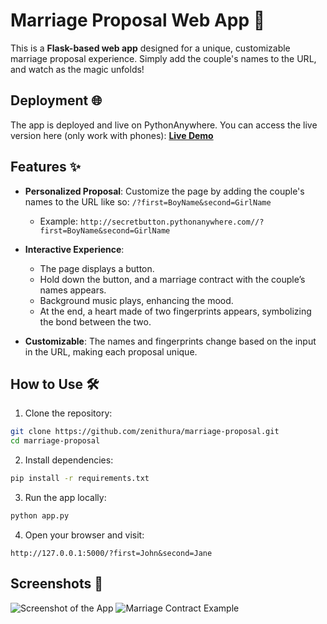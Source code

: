 # Marriage Proposal Web App 💍

This is a **Flask-based web app** designed for a unique, customizable marriage proposal experience. Simply add the couple's names to the URL, and watch as the magic unfolds!


## Deployment 🌐
The app is deployed and live on PythonAnywhere. You can access the live version here (only work with phones):
[**Live Demo**](http://secretbutton.pythonanywhere.com/?first=John&second=Jane)


## Features ✨
- **Personalized Proposal**: Customize the page by adding the couple's names to the URL like so: `/?first=BoyName&second=GirlName`
  - Example: `http://secretbutton.pythonanywhere.com//?first=BoyName&second=GirlName`

- **Interactive Experience**: 
  - The page displays a button.
  - Hold down the button, and a marriage contract with the couple’s names appears.
  - Background music plays, enhancing the mood.
  - At the end, a heart made of two fingerprints appears, symbolizing the bond between the two.

- **Customizable**: The names and fingerprints change based on the input in the URL, making each proposal unique.

## How to Use 🛠
1. Clone the repository:
```bash
git clone https://github.com/zenithura/marriage-proposal.git
cd marriage-proposal
```
       
2. Install dependencies:
```bash
pip install -r requirements.txt
```

3. Run the app locally:
```bash
python app.py
```

4. Open your browser and visit:
```
http://127.0.0.1:5000/?first=John&second=Jane
```

   

## Screenshots 📸
![Screenshot of the App](static/screenshot1.png)
![Marriage Contract Example](static/screenshot2.png)

  
